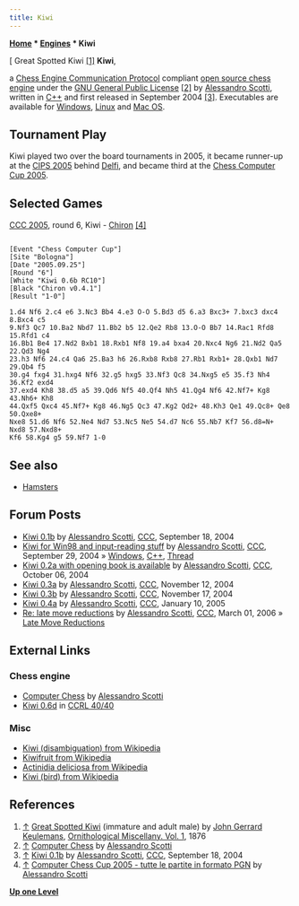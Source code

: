 ```yaml
---
title: Kiwi
---
```

**[Home](Home "Home") \* [Engines](Engines "Engines") \* Kiwi**



[ Great Spotted Kiwi <a id="cite-note-1" href="#cite-ref-1">[1]</a>
**Kiwi**,  

a [Chess Engine Communication Protocol](Chess_Engine_Communication_Protocol "Chess Engine Communication Protocol") compliant [open source chess engine](Category:Open_Source "Category:Open Source") under the [GNU General Public License](Free_Software_Foundation#GPL "Free Software Foundation") <a id="cite-note-2" href="#cite-ref-2">[2]</a> by [Alessandro Scotti](Alessandro_Scotti "Alessandro Scotti"), written in [C++](Cpp "Cpp") and first released in September 2004 <a id="cite-note-3" href="#cite-ref-3">[3]</a>.
Executables are available for [Windows](Windows "Windows"), [Linux](Linux "Linux") and [Mac OS](Mac_OS "Mac OS"). 



## Tournament Play


Kiwi played two over the board tournaments in 2005, it became runner-up at the [CIPS 2005](CIPS_2005 "CIPS 2005") behind [Delfi](Delfi "Delfi"), and became third at the [Chess Computer Cup 2005](CCC_2005 "CCC 2005"). 



## Selected Games


[CCC 2005](CCC_2005 "CCC 2005"), round 6, Kiwi - [Chiron](Chiron "Chiron") <a id="cite-note-4" href="#cite-ref-4">[4]</a>




```

[Event "Chess Computer Cup"]
[Site "Bologna"]
[Date "2005.09.25"]
[Round "6"]
[White "Kiwi 0.6b RC10"]
[Black "Chiron v0.4.1"]
[Result "1-0"]

1.d4 Nf6 2.c4 e6 3.Nc3 Bb4 4.e3 O-O 5.Bd3 d5 6.a3 Bxc3+ 7.bxc3 dxc4 8.Bxc4 c5 
9.Nf3 Qc7 10.Ba2 Nbd7 11.Bb2 b5 12.Qe2 Rb8 13.O-O Bb7 14.Rac1 Rfd8 15.Rfd1 c4 
16.Bb1 Be4 17.Nd2 Bxb1 18.Rxb1 Nf8 19.a4 bxa4 20.Nxc4 Ng6 21.Nd2 Qa5 22.Qd3 Ng4
23.h3 Nf6 24.c4 Qa6 25.Ba3 h6 26.Rxb8 Rxb8 27.Rb1 Rxb1+ 28.Qxb1 Nd7 29.Qb4 f5 
30.g4 fxg4 31.hxg4 Nf6 32.g5 hxg5 33.Nf3 Qc8 34.Nxg5 e5 35.f3 Nh4 36.Kf2 exd4 
37.exd4 Kh8 38.d5 a5 39.Qd6 Nf5 40.Qf4 Nh5 41.Qg4 Nf6 42.Nf7+ Kg8 43.Nh6+ Kh8 
44.Qxf5 Qxc4 45.Nf7+ Kg8 46.Ng5 Qc3 47.Kg2 Qd2+ 48.Kh3 Qe1 49.Qc8+ Qe8 50.Qxe8+ 
Nxe8 51.d6 Nf6 52.Ne4 Nd7 53.Nc5 Ne5 54.d7 Nc6 55.Nb7 Kf7 56.d8=N+ Nxd8 57.Nxd8+
Kf6 58.Kg4 g5 59.Nf7 1-0

```

## See also


* [Hamsters](Hamsters "Hamsters")


## Forum Posts


* [Kiwi 0.1b](https://www.stmintz.com/ccc/index.php?id=388169) by [Alessandro Scotti](Alessandro_Scotti "Alessandro Scotti"), [CCC](CCC "CCC"), September 18, 2004
* [Kiwi for Win98 and input-reading stuff](https://www.stmintz.com/ccc/index.php?id=389667) by [Alessandro Scotti](Alessandro_Scotti "Alessandro Scotti"), [CCC](CCC "CCC"), September 29, 2004 » [Windows](Windows "Windows"), [C++](Cpp "Cpp"), [Thread](Thread "Thread")
* [Kiwi 0.2a with opening book is available](https://www.stmintz.com/ccc/index.php?id=390538) by [Alessandro Scotti](Alessandro_Scotti "Alessandro Scotti"), [CCC](CCC "CCC"), October 06, 2004
* [Kiwi 0.3a](https://www.stmintz.com/ccc/index.php?id=395777) by [Alessandro Scotti](Alessandro_Scotti "Alessandro Scotti"), [CCC](CCC "CCC"), November 12, 2004
* [Kiwi 0.3b](https://www.stmintz.com/ccc/index.php?id=396442) by [Alessandro Scotti](Alessandro_Scotti "Alessandro Scotti"), [CCC](CCC "CCC"), November 17, 2004
* [Kiwi 0.4a](https://www.stmintz.com/ccc/index.php?id=404868) by [Alessandro Scotti](Alessandro_Scotti "Alessandro Scotti"), [CCC](CCC "CCC"), January 10, 2005
* [Re: late move reductions](https://www.stmintz.com/ccc/index.php?id=490712) by [Alessandro Scotti](Alessandro_Scotti "Alessandro Scotti"), [CCC](CCC "CCC"), March 01, 2006 » [Late Move Reductions](Late_Move_Reductions "Late Move Reductions")


## External Links


### Chess engine


* [Computer Chess](https://walkofmind.com/programming/chess/chess.htm) by [Alessandro Scotti](Alessandro_Scotti "Alessandro Scotti")
* [Kiwi 0.6d](http://ccrl.chessdom.com/ccrl/4040/cgi/engine_details.cgi?print=Details&each_game=1&eng=Kiwi%200.6d%2032-bit#Kiwi_0_6d_32-bit) in [CCRL 40/40](CCRL "CCRL")


### Misc


* [Kiwi (disambiguation) from Wikipedia](https://en.wikipedia.org/wiki/Kiwi_%28disambiguation%29)
* [Kiwifruit from Wikipedia](https://en.wikipedia.org/wiki/Kiwifruit)
* [Actinidia deliciosa from Wikipedia](https://en.wikipedia.org/wiki/Actinidia_deliciosa)
* [Kiwi (bird) from Wikipedia](https://en.wikipedia.org/wiki/Kiwi)


## References


1. <a id="cite-ref-1" href="#cite-note-1">↑</a> [Great Spotted Kiwi](https://en.wikipedia.org/wiki/Great_spotted_kiwi) (immature and adult male) by [John Gerrard Keulemans](https://en.wikipedia.org/wiki/John_Gerrard_Keulemans), [Ornithological Miscellany. Vol. 1](https://archive.org/stream/ornithologicalmi01rowl#page/n42/mode/1up), 1876
2. <a id="cite-ref-2" href="#cite-note-2">↑</a> [Computer Chess](https://walkofmind.com/programming/chess/chess.htm) by [Alessandro Scotti](Alessandro_Scotti "Alessandro Scotti")
3. <a id="cite-ref-3" href="#cite-note-3">↑</a> [Kiwi 0.1b](https://www.stmintz.com/ccc/index.php?id=388169) by [Alessandro Scotti](Alessandro_Scotti "Alessandro Scotti"), [CCC](CCC "CCC"), September 18, 2004
4. <a id="cite-ref-4" href="#cite-note-4">↑</a> [Computer Chess Cup 2005 - tutte le partite in formato PGN](https://walkofmind.com/programming/chess/ccc2005.htm) by [Alessandro Scotti](Alessandro_Scotti "Alessandro Scotti")

**[Up one Level](Engines "Engines")**







 
